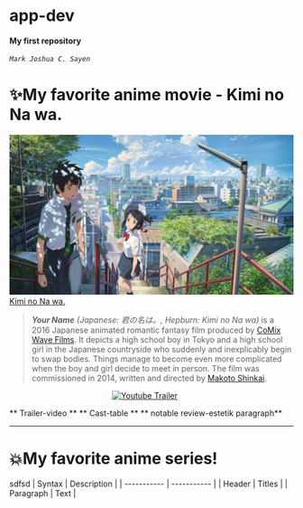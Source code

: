 # app-dev

**My first repository**

*`Mark Joshua C. Sayen`*

<!-- Social icons section 
<p align="center">
  <a href="https://youtu.be/xU47nhruN-Q"><img width="32px" alt="Youtube Trailer" title="Youtube Trailer" src="https://i.imgur.com/qiXu7b2.png"/></a>
  &#8287;&#8287;&#8287;&#8287;&#8287;
  <a href="https://twitter.com/DenverCoder1"><img width="32px" alt="Twitter" title="Twitter" src="https://i.imgur.com/OXZM1L6.png"/></a>
  &#8287;&#8287;&#8287;&#8287;&#8287;
  <a href="https://discord.gg/fPrdqh3Zfu" alt="Discord" title="Dev Pro Tips Discord Server"><img width="32px" src="https://i.imgur.com/OViZO8J.png"/></a>
  &#8287;&#8287;&#8287;&#8287;&#8287;
  <a href="https://dev.to/denvercoder1"><img width="32px" alt="Dev.to" title="DenverCoder1 Dev.to" src="https://i.imgur.com/mVm29vK.png"></a>
  &#8287;&#8287;&#8287;&#8287;&#8287;
  <a href="https://ko-fi.com/jlawrence"><img width="32px" alt="Ko-fi" title="Buy me a coffee" src="https://i.imgur.com/PpLeD3K.png"/></a>
  &#8287;&#8287;&#8287;&#8287;&#8287;
  <a href="http://eyl327.mywebcommunity.org/promos/"><img width="32px" alt="Free Stuff" title="Free gifts for you" src="https://i.imgur.com/0uVwkoZ.png"/></a>
</p> -->

# :sparkles:My favorite anime movie - Kimi no Na wa.

![this is an image](kiminonawa.jpg "animemoviepic")
[Kimi no Na wa.](https://www.imdb.com/title/tt5311514/)

> ***Your Name** (Japanese: 君の名は。, Hepburn: Kimi no Na wa)* is a 2016 Japanese animated romantic fantasy film produced by [CoMix Wave Films](https://en.wikipedia.org/wiki/CoMix_Wave_Films). It depicts a high school boy in Tokyo and a high school girl in the Japanese countryside who suddenly and inexplicably begin to swap bodies. Things manage to become even more complicated when the boy and girl decide to meet in person. The film was commissioned in 2014, written and directed by [Makoto Shinkai](https://en.wikipedia.org/wiki/Makoto_Shinkai).

<p align="center">
  <a href="https://youtu.be/xU47nhruN-Q"target="_blank"><img width="32px" alt="Youtube Trailer" title="Youtube Trailer" src="https://i.imgur.com/qiXu7b2.png"/></a>
  &#8287;&#8287;&#8287;&#8287;&#8287;
</p>

** Trailer-video **
** Cast-table **
** notable review-estetik paragraph**

---

# :boom:My favorite anime series!

sdfsd
| Syntax | Description |
| ----------- | ----------- |
| Header | Titles |
| Paragraph | Text |
